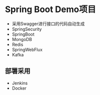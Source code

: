 # Spring Boot Demo项目

- 采用Swagger进行接口的代码自动生成
- SpringSecurity
- SpringBoot
- MongoDB
- Redis
- SpringWebFlux
- Kafka

## 部署采用

- Jenkins
- Docker